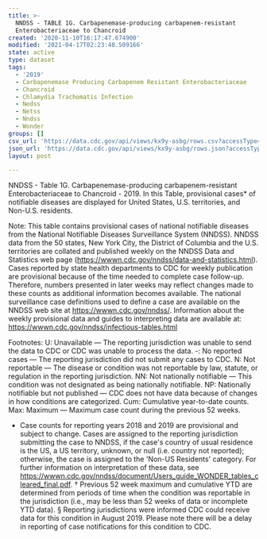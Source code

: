 ```yaml
---
title: >-
  NNDSS - TABLE 1G. Carbapenemase-producing carbapenem-resistant
  Enterobacteriaceae to Chancroid
created: '2020-11-10T16:17:47.674900'
modified: '2021-04-17T02:23:48.509166'
state: active
type: dataset
tags:
  - '2019'
  - Carbapenemase Producing Carbapenem Resistant Enterobacteriaceae
  - Chancroid
  - Chlamydia Trachomatis Infection
  - Nedss
  - Netss
  - Nndss
  - Wonder
groups: []
csv_url: 'https://data.cdc.gov/api/views/kx9y-asbg/rows.csv?accessType=DOWNLOAD'
json_url: 'https://data.cdc.gov/api/views/kx9y-asbg/rows.json?accessType=DOWNLOAD'
layout: post

---
```

NNDSS - Table 1G. Carbapenemase-producing carbapenem-resistant Enterobacteriaceae to Chancroid - 2019. In this Table, provisional cases* of notifiable diseases are displayed for United States, U.S. territories, and Non-U.S. residents. 

Note: 
This table contains provisional cases of national notifiable diseases from the National Notifiable Diseases Surveillance System (NNDSS). NNDSS data from the 50 states, New York City, the District of Columbia and the U.S. territories are collated and published weekly on the NNDSS Data and Statistics web page (https://wwwn.cdc.gov/nndss/data-and-statistics.html). Cases reported by state health departments to CDC for weekly publication are provisional because of the time needed to complete case follow-up. Therefore, numbers presented in later weeks may reflect changes made to these counts as additional information becomes available. The national surveillance case definitions used to define a case are available on the NNDSS web site at https://wwwn.cdc.gov/nndss/. Information about the weekly provisional data and guides to interpreting data are available at: https://wwwn.cdc.gov/nndss/infectious-tables.html 

Footnotes:
U: Unavailable — The reporting jurisdiction was unable to send the data to CDC or CDC was unable to process the data.
-: No reported cases — The reporting jurisdiction did not submit any cases to CDC.
N: Not reportable — The disease or condition was not reportable by law, statute, or regulation in the reporting jurisdiction.
NN: Not nationally notifiable — This condition was not designated as being nationally notifiable.
NP: Nationally notifiable but not published — CDC does not have data because of changes in how conditions are categorized.
Cum: Cumulative year-to-date counts.
Max: Maximum — Maximum case count during the previous 52 weeks.
* Case counts for reporting years 2018 and 2019 are provisional and subject to change. Cases are assigned to the reporting jurisdiction submitting the case to NNDSS, if the case's country of usual residence is the US, a US territory, unknown, or null (i.e. country not reported); otherwise, the case is assigned to the 'Non-US Residents' category. For further information on interpretation of these data, see https://wwwn.cdc.gov/nndss/document/Users_guide_WONDER_tables_cleared_final.pdf. 
† Previous 52 week maximum and cumulative YTD are determined from periods of time when the condition was reportable in the jurisdiction (i.e., may be less than 52 weeks of data or incomplete YTD data). 
§ Reporting jurisdictions were informed CDC could receive data for this condition in August 2019. Please note there will be a delay in reporting of case notifications for this condition to CDC.
